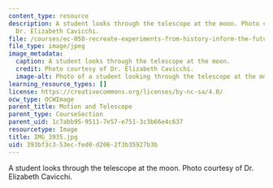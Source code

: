 ```yaml
---
content_type: resource
description: A student looks through the telescope at the moon. Photo courtesy of
  Dr. Elizabeth Cavicchi.
file: /courses/ec-050-recreate-experiments-from-history-inform-the-future-from-the-past-galileo-january-iap-2010/393bf3c353ecfed0d2062f3b35927b3b_IMG_3935.jpg
file_type: image/jpeg
image_metadata:
  caption: A student looks through the telescope at the moon.
  credit: Photo courtesy of Dr. Elizabeth Cavicchi.
  image-alt: Photo of a student looking through the telescope at the moon.
learning_resource_types: []
license: https://creativecommons.org/licenses/by-nc-sa/4.0/
ocw_type: OCWImage
parent_title: Motion and Telescope
parent_type: CourseSection
parent_uid: 1c7abb95-9511-7e57-e751-3c3b66e4c637
resourcetype: Image
title: IMG_3935.jpg
uid: 393bf3c3-53ec-fed0-d206-2f3b35927b3b
---
```

A student looks through the telescope at the moon. Photo courtesy of Dr. Elizabeth Cavicchi.